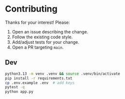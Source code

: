 # Contributing

Thanks for your interest! Please:
1. Open an issue describing the change.
2. Follow the existing code style.
3. Add/adjust tests for your change.
4. Open a PR targeting `main`.

## Dev
```bash
python3.13 -m venv .venv && source .venv/bin/activate
pip install -r requirements.txt
cp .env.example .env  # add keys
pytest -q
python app.py
```
